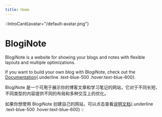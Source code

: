 ```yaml
---
title: Home
---
```


::IntroCard{avatar="/default-avatar.png"}
# BlogiNote

BlogiNote is a website for showing your blogs and notes with flexible layouts and multiple optimizations.

If you want to build your own blog with BlogiNote, check out the [Documentation](https://documentation.bloginote.benbinbin.com/){.underline .text-blue-500 .hover:text-blue-600}.

BlogiNote 是一个可用于展示你的博客文章和学习笔记的网站，它对于不同长短、不同类型的内容提供不同的布局和多种交互上的优化。

如果你想使用 BlogiNote 创建自己的网站，可以点击查看[说明文档](https://documentation.bloginote.benbinbin.com/){.underline .text-blue-500 .hover:text-blue-600}
::